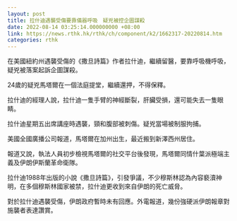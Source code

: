 ```yaml
---
layout: post
title: 拉什迪遇襲受傷要靠儀器呼吸　疑兇被控企圖謀殺
date: 2022-08-14 03:25:14.000000000 +08:00
link: https://news.rthk.hk/rthk/ch/component/k2/1662317-20220814.htm
categories: rthk
---
```


在美國紐約州遇襲受傷的《撒旦詩篇》作者拉什迪，繼續留醫，要靠呼吸機呼吸，疑兇被落案起訴企圖謀殺。

24歲的疑兇馬塔爾在一個法庭提堂，繼續還押，不得保釋。

拉什迪的經理人說，拉什迪一隻手臂的神經斷裂，肝臟受損，還可能失去一隻眼睛。

拉什迪星期五出席講座時遇襲，頸和腹部被刺傷。疑兇當場被制服拘捕。

美國全國廣播公司報道，馬塔爾在加州出生，最近搬到新澤西州居住。

報道又說，執法人員初步檢視馬塔爾的社交平台後發現，馬塔爾同情什葉派極端主義及伊朗伊斯蘭革命衛隊。

拉什迪1988年出版的小說《撒旦詩篇》，引發爭議，不少穆斯林認為內容褻瀆神明，在多個穆斯林國家被禁，拉什迪更收到來自伊朗的死亡威脅。

對於拉什迪遇襲受傷，伊朗政府暫時未有回應。外電報道，幾份強硬派伊朗報章對施襲者表達讚賞。
